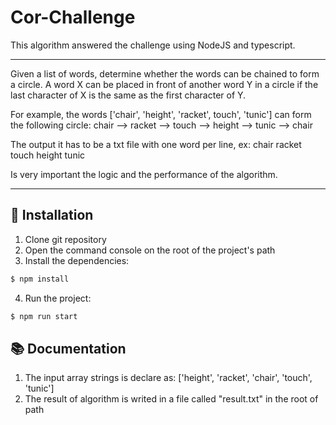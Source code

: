 # Cor-Challenge

This algorithm answered the challenge using NodeJS and typescript.

----
Given a list of words, determine whether the words can be chained to form a circle. A word X
can be placed in front of another word Y in a circle if the last character of X is the same as
the first character of Y.

For example, the words ['chair', 'height', 'racket', touch', 'tunic'] can form the following circle:
chair --> racket --> touch --> height --> tunic --> chair

The output it has to be a txt file with one word per line, ex:
chair
racket
touch
height
tunic

Is very important the logic and the performance of the algorithm.

----

## 📲 Installation 
1. Clone git repository
2. Open the command console on the root of the project's path
3. Install the dependencies:
```sh
$ npm install
```
4. Run the project:
```sh
$ npm run start
```

## 📚 Documentation
1. The input array strings is declare as: ['height', 'racket', 'chair', 'touch', 'tunic']
2. The result of algorithm is writed in a file called "result.txt" in the root of path